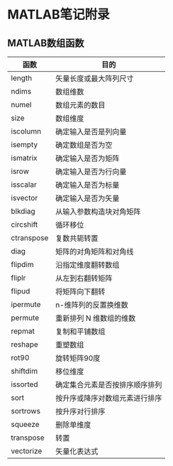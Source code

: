 # MATLAB笔记附录


## MATLAB数组函数
|函数|	目的|
|---|---|
|length|	矢量长度或最大阵列尺寸|
|ndims|	数组维数|
|numel|	数组元素的数目|
|size|	数组维度|
|iscolumn|	确定输入是否是列向量|
|isempty|	确定数组是否为空|
|ismatrix|	确定输入是否为矩阵|
|isrow|	确定输入是否为行向量|
|isscalar|	确定输入是否为标量|
|isvector|	确定输入是否为矢量|
|blkdiag|	从输入参数构造块对角矩阵|
|circshift|	循环移位|
|ctranspose|	复数共轭转置|
|diag	|矩阵的对角矩阵和对角线|
|flipdim|	沿指定维度翻转数组|
|fliplr|	从左到右翻转矩阵|
|flipud|	将矩阵向下翻转|
|ipermute|	n-维阵列的反置换维数|
|permute|	重新排列 N 维数组的维数|
|repmat|	复制和平铺数组|
|reshape|	重塑数组|
|rot90|	旋转矩阵90度|
|shiftdim	|移位维度|
|issorted|	确定集合元素是否按排序顺序排列|
|sort|	按升序或降序对数组元素进行排序|
|sortrows|	按升序对行排序|
|squeeze	|删除单维度|
|transpose|	转置|
|vectorize|	矢量化表达式|